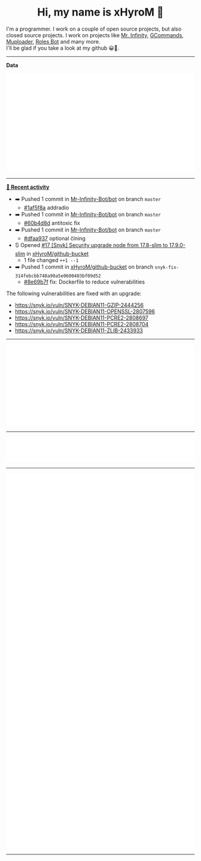 <p align="center">
    <!-- <img src="https://avatars.githubusercontent.com/u/56601352" width="192" alt="hyro's pfp" /> -->
    <h1 align="center">Hi, my name is xHyroM 👋</h1>
</p>

I'm a programmer. I work on a couple of open source projects, but also closed source projects. I work on projects like [Mr. Infinity](https://discord.com/oauth2/authorize?client_id=720321585625694239&scope=bot%20applications.commands&permissions=8&redirect_uri=https://blobs.gq/imanager&prompt=consent&response_type=code), [GCommands](https://github.com/Garlic-Team/GCommands), [Muploader](https://github.com/xHyroM/Muploder), [Roles Bot](https://github.com/xHyroM/roles-bot) and many more.  
I'll be glad if you take a look at my github 😀👀.

___
**Data**

<img src="https://github.com/xHyroM/xHyroM/blob/master/.cache/base.svg">

___

**[📰 Recent activity](https://github.com/xHyroM)**
* ➡️ Pushed 1 commit in [Mr-Infinity-Bot/bot](https://github.com/Mr-Infinity-Bot/bot) on branch `master`
  * [#1af5f8a](https://github.com/Mr-Infinity-Bot/bot/commit/1af5f8a) addradio
* ➡️ Pushed 1 commit in [Mr-Infinity-Bot/bot](https://github.com/Mr-Infinity-Bot/bot) on branch `master`
  * [#60b4d8d](https://github.com/Mr-Infinity-Bot/bot/commit/60b4d8d) antitoxic fix
* ➡️ Pushed 1 commit in [Mr-Infinity-Bot/bot](https://github.com/Mr-Infinity-Bot/bot) on branch `master`
  * [#dfaa937](https://github.com/Mr-Infinity-Bot/bot/commit/dfaa937) optional číning
* 🔃 Opened [#17 [Snyk] Security upgrade node from 17.8-slim to 17.9.0-slim](https://github.com/xHyroM/github-bucket/pull/17) in [xHyroM/github-bucket](https://github.com/xHyroM/github-bucket)
  * 1 file changed `++1 --1`
* ➡️ Pushed 1 commit in [xHyroM/github-bucket](https://github.com/xHyroM/github-bucket) on branch `snyk-fix-314febcbb748a90a5e0600403bf09d52`
  * [#8e69b7f](https://github.com/xHyroM/github-bucket/commit/8e69b7f) fix: Dockerfile to reduce vulnerabilities

The following vulnerabilities are fixed with an upgrade:
- https://snyk.io/vuln/SNYK-DEBIAN11-GZIP-2444256
- https://snyk.io/vuln/SNYK-DEBIAN11-OPENSSL-2807596
- https://snyk.io/vuln/SNYK-DEBIAN11-PCRE2-2808697
- https://snyk.io/vuln/SNYK-DEBIAN11-PCRE2-2808704
- https://snyk.io/vuln/SNYK-DEBIAN11-ZLIB-2433933


___

<img src="https://github.com/xHyroM/xHyroM/blob/master/.cache/isocalendar.svg">

___

<img src="https://github.com/xHyroM/xHyroM/blob/master/.cache/languages.svg">

___

<img src="https://github.com/xHyroM/xHyroM/blob/master/.cache/achievements.svg">

___
